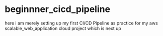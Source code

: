 # beginnner_cicd_pipeline
here i am merely setting up my first CI/CD Pipeline as practice for my aws scalable_web_application cloud project which is next up 
